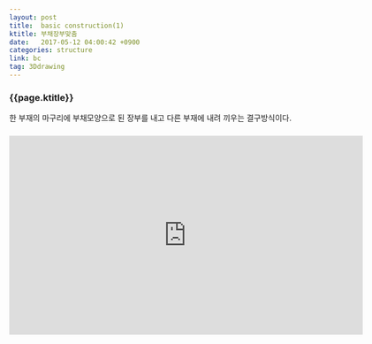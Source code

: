 ```yaml
---
layout: post
title:  basic construction(1)
ktitle: 부채장부맞춤
date:   2017-05-12 04:00:42 +0900
categories: structure
link: bc
tag: 3Ddrawing
---
```


<div style="width:900px; margin:0px auto">

<h3>
	{{page.ktitle}}
</h3>

<p style="line-height: 160%">한 부재의 마구리에 부채모양으로 된 장부를 내고 다른 부재에 내려 끼우는 결구방식이다.</p>	
</div>	

<div style="text-align:center; margin:20px 0px 30px 0px; display: block;">
<iframe width="640" height="360" src="https://www.youtube.com/embed/a5c6JiF5VR4" frameborder="0" gesture="media" allow="encrypted-media" allowfullscreen></iframe></div>
